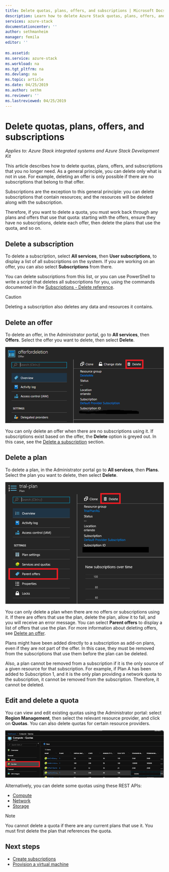 ```yaml
---
title: Delete quotas, plans, offers, and subscriptions | Microsoft Docs
description: Learn how to delete Azure Stack quotas, plans, offers, and subscriptions.
services: azure-stack
documentationcenter: ''
author: sethmanheim
manager: femila
editor: ''

ms.assetid:  
ms.service: azure-stack
ms.workload: na
ms.tgt_pltfrm: na
ms.devlang: na
ms.topic: article
ms.date: 04/25/2019
ms.author: sethm
ms.reviewer: ''
ms.lastreviewed: 04/25/2019
---
```


# Delete quotas, plans, offers, and subscriptions

*Applies to: Azure Stack integrated systems and Azure Stack Development Kit*

This article describes how to delete quotas, plans, offers, and subscriptions that you no longer need. As a general principle, you can delete only what is not in use. For example, deleting an offer is only possible if there are no subscriptions that belong to that offer.

Subscriptions are the exception to this general principle: you can delete subscriptions that contain resources; and the resources will be deleted along with the subscription.

Therefore, if you want to delete a quota, you must work back through any plans and offers that use that quota: starting with the offers, ensure they have no subscriptions, delete each offer, then delete the plans that use the quota, and so on.

## Delete a subscription

To delete a subscription, select **All services**, then **User subscriptions**, to display a list of all subscriptions on the system. If you are working on an offer, you can also select **Subscriptions** from there.

You can delete subscriptions from this list, or you can use PowerShell to write a script that deletes all subscriptions for you, using the commands documented in the [Subscriptions - Delete reference](/rest/api/azurestack/subscriptions/delete).

> [!CAUTION]
> Deleting a subscription also deletes any data and resources it contains.

## Delete an offer

To delete an offer, in the Administrator portal, go to **All services**, then **Offers**. Select the offer you want to delete, then select **Delete**.

![delsub1](media/azure-stack-delete-offer/delsub1.png)

You can only delete an offer when there are no subscriptions using it. If subscriptions exist based on the offer, the **Delete** option is greyed out. In this case, see the [Delete a subscription](#delete-a-subscription) section.

## Delete a plan

To delete a plan, in the Administrator portal go to **All services**, then **Plans**. Select the plan you want to delete, then select **Delete**.

![delsub2](media/azure-stack-delete-offer/delsub2.png)

You can only delete a plan when there are no offers or subscriptions using it. If there are offers that use the plan, delete the plan, allow it to fail, and you will receive an error message. You can select **Parent offers** to display a list of offers that use the plan. For more information about deleting offers, see [Delete an offer](#delete-an-offer).

Plans might have been added directly to a subscription as add-on plans, even if they are not part of the offer. In this case, they must be removed from the subscriptions that use them before the plan can be deleted.

Also, a plan cannot be removed from a subscription if it is the only source of a given resource for that subscription. For example, if Plan A has been added to Subscription 1, and it is the only plan providing a network quota to the subscription, it cannot be removed from the subscription. Therefore, it cannot be deleted.

## Edit and delete a quota

You can view and edit existing quotas using the Administrator portal: select **Region Management**, then select the relevant resource provider, and click on **Quotas**. You can also delete quotas for certain resource providers.

![delsub3](media/azure-stack-delete-offer/delsub3.png)

Alternatively, you can delete some quotas using these REST APIs:

- [Compute](/rest/api/azurestack/quotas%20(compute)/delete)
- [Network](/rest/api/azurestack/quotas%20(network)/delete)
- [Storage](/rest/api/azurestack/storagequotas/delete)

> [!NOTE]
> You cannot delete a quota if there are any current plans that use it. You must first delete the plan that references the quota.

## Next steps

- [Create subscriptions](azure-stack-subscribe-plan-provision-vm.md)
- [Provision a virtual machine](../user/azure-stack-create-vm-template.md)